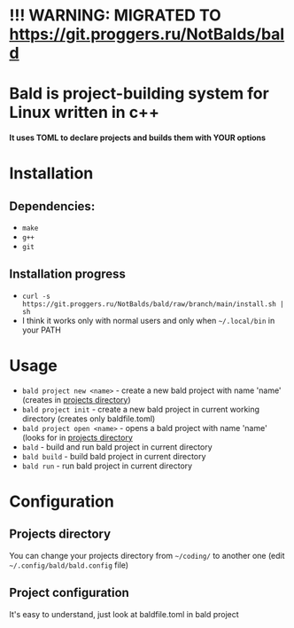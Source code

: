 # !!! WARNING: MIGRATED TO https://git.proggers.ru/NotBalds/bald
# Bald is project-building system for Linux written in c++
#### It uses TOML to declare projects and builds them with YOUR options

# Installation
## Dependencies:
- ```make```
- ```g++```
- ```git```
## Installation progress
- ```curl -s https://git.proggers.ru/NotBalds/bald/raw/branch/main/install.sh | sh```
- I think it works only with normal users and only when ```~/.local/bin``` in your PATH
# Usage
- ```bald project new <name>``` - create a new bald project with name 'name' (creates in [projects directory](#Configuration))
- ```bald project init``` - create a new bald project in current working directory (creates only baldfile.toml)
- ```bald project open <name>``` - opens a bald project with name 'name' (looks for in [projects directory](#Configuration)
- ```bald``` - build and run bald project in current directory
- ```bald build``` - build bald project in current directory
- ```bald run``` - run bald project in current directory

# Configuration
## Projects directory
You can change your projects directory from ```~/coding/``` to another one (edit ```~/.config/bald/bald.config``` file)
## Project configuration
It's easy to understand, just look at baldfile.toml in bald project
